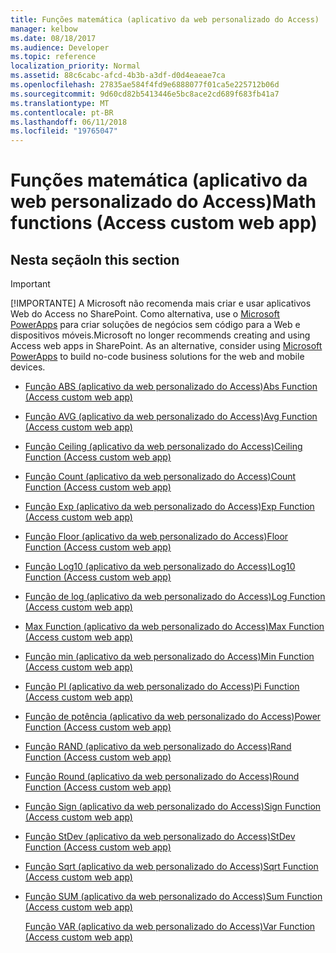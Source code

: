 ```yaml
---
title: Funções matemática (aplicativo da web personalizado do Access)
manager: kelbow
ms.date: 08/18/2017
ms.audience: Developer
ms.topic: reference
localization_priority: Normal
ms.assetid: 88c6cabc-afcd-4b3b-a3df-d0d4eaeae7ca
ms.openlocfilehash: 27835ae584f4fd9e6888077f01ca5e225712b06d
ms.sourcegitcommit: 9d60cd82b5413446e5bc8ace2cd689f683fb41a7
ms.translationtype: MT
ms.contentlocale: pt-BR
ms.lasthandoff: 06/11/2018
ms.locfileid: "19765047"
---
```

# <a name="math-functions-access-custom-web-app"></a><span data-ttu-id="9584b-102">Funções matemática (aplicativo da web personalizado do Access)</span><span class="sxs-lookup"><span data-stu-id="9584b-102">Math functions (Access custom web app)</span></span>

## <a name="in-this-section"></a><span data-ttu-id="9584b-103">Nesta seção</span><span class="sxs-lookup"><span data-stu-id="9584b-103">In this section</span></span>

> [!IMPORTANT]
> <span data-ttu-id="9584b-p101">[!IMPORTANTE] A Microsoft não recomenda mais criar e usar aplicativos Web do Access no SharePoint. Como alternativa, use o [Microsoft PowerApps](https://powerapps.microsoft.com/en-us/) para criar soluções de negócios sem código para a Web e dispositivos móveis.</span><span class="sxs-lookup"><span data-stu-id="9584b-p101">Microsoft no longer recommends creating and using Access web apps in SharePoint. As an alternative, consider using [Microsoft PowerApps](https://powerapps.microsoft.com/en-us/) to build no-code business solutions for the web and mobile devices.</span></span> 
  
- [<span data-ttu-id="9584b-106">Função ABS (aplicativo da web personalizado do Access)</span><span class="sxs-lookup"><span data-stu-id="9584b-106">Abs Function (Access custom web app)</span></span>](abs-function-access-custom-web-app.md)
    
- [<span data-ttu-id="9584b-107">Função AVG (aplicativo da web personalizado do Access)</span><span class="sxs-lookup"><span data-stu-id="9584b-107">Avg Function (Access custom web app)</span></span>](avg-function-access-custom-web-app.md)
    
- [<span data-ttu-id="9584b-108">Função Ceiling (aplicativo da web personalizado do Access)</span><span class="sxs-lookup"><span data-stu-id="9584b-108">Ceiling Function (Access custom web app)</span></span>](ceiling-function-access-custom-web-app.md)
    
- [<span data-ttu-id="9584b-109">Função Count (aplicativo da web personalizado do Access)</span><span class="sxs-lookup"><span data-stu-id="9584b-109">Count Function (Access custom web app)</span></span>](count-function-access-custom-web-app.md)
    
- [<span data-ttu-id="9584b-110">Função Exp (aplicativo da web personalizado do Access)</span><span class="sxs-lookup"><span data-stu-id="9584b-110">Exp Function (Access custom web app)</span></span>](exp-function-access-custom-web-app.md)
    
- [<span data-ttu-id="9584b-111">Função Floor (aplicativo da web personalizado do Access)</span><span class="sxs-lookup"><span data-stu-id="9584b-111">Floor Function (Access custom web app)</span></span>](floor-function-access-custom-web-app.md)
    
- [<span data-ttu-id="9584b-112">Função Log10 (aplicativo da web personalizado do Access)</span><span class="sxs-lookup"><span data-stu-id="9584b-112">Log10 Function (Access custom web app)</span></span>](log10-function-access-custom-web-app.md)
    
- [<span data-ttu-id="9584b-113">Função de log (aplicativo da web personalizado do Access)</span><span class="sxs-lookup"><span data-stu-id="9584b-113">Log Function (Access custom web app)</span></span>](log-function-access-custom-web-app.md)
    
- [<span data-ttu-id="9584b-114">Max Function (aplicativo da web personalizado do Access)</span><span class="sxs-lookup"><span data-stu-id="9584b-114">Max Function (Access custom web app)</span></span>](max-function-access-custom-web-app.md)
    
- [<span data-ttu-id="9584b-115">Função min (aplicativo da web personalizado do Access)</span><span class="sxs-lookup"><span data-stu-id="9584b-115">Min Function (Access custom web app)</span></span>](min-function-access-custom-web-app.md)
    
- [<span data-ttu-id="9584b-116">Função PI (aplicativo da web personalizado do Access)</span><span class="sxs-lookup"><span data-stu-id="9584b-116">Pi Function (Access custom web app)</span></span>](pi-function-access-custom-web-app.md)
    
- [<span data-ttu-id="9584b-117">Função de potência (aplicativo da web personalizado do Access)</span><span class="sxs-lookup"><span data-stu-id="9584b-117">Power Function (Access custom web app)</span></span>](power-function-access-custom-web-app.md)
    
- [<span data-ttu-id="9584b-118">Função RAND (aplicativo da web personalizado do Access)</span><span class="sxs-lookup"><span data-stu-id="9584b-118">Rand Function (Access custom web app)</span></span>](rand-function-access-custom-web-app.md)
    
- [<span data-ttu-id="9584b-119">Função Round (aplicativo da web personalizado do Access)</span><span class="sxs-lookup"><span data-stu-id="9584b-119">Round Function (Access custom web app)</span></span>](round-function-access-custom-web-app.md)
    
- [<span data-ttu-id="9584b-120">Função Sign (aplicativo da web personalizado do Access)</span><span class="sxs-lookup"><span data-stu-id="9584b-120">Sign Function (Access custom web app)</span></span>](sign-function-access-custom-web-app.md)
    
- [<span data-ttu-id="9584b-121">Função StDev (aplicativo da web personalizado do Access)</span><span class="sxs-lookup"><span data-stu-id="9584b-121">StDev Function (Access custom web app)</span></span>](stdev-function-access-custom-web-app.md)
    
- [<span data-ttu-id="9584b-122">Função Sqrt (aplicativo da web personalizado do Access)</span><span class="sxs-lookup"><span data-stu-id="9584b-122">Sqrt Function (Access custom web app)</span></span>](sqrt-function-access-custom-web-app.md)
    
- [<span data-ttu-id="9584b-123">Função SUM (aplicativo da web personalizado do Access)</span><span class="sxs-lookup"><span data-stu-id="9584b-123">Sum Function (Access custom web app)</span></span>](sum-function-access-custom-web-app.md)
    
    [<span data-ttu-id="9584b-124">Função VAR (aplicativo da web personalizado do Access)</span><span class="sxs-lookup"><span data-stu-id="9584b-124">Var Function (Access custom web app)</span></span>](var-function-access-custom-web-app.md)
    

